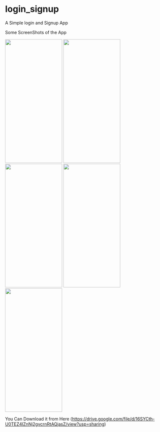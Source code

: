 # login_signup
A Simple login and Signup App

Some ScreenShots of the App

<img src="https://user-images.githubusercontent.com/77527865/174126996-dd1f2a6d-715f-4f27-aba5-b2e6da3eb377.jpg" width="185" height="400"> <img src="https://user-images.githubusercontent.com/77527865/174126932-a4d5d84f-d6e6-457b-97e5-b55222f1d259.jpg" width="185" height="400"> <img src="https://user-images.githubusercontent.com/77527865/174126953-baef6280-d84f-4d7f-81af-400de3b42e4e.jpg" width="185" height="400"> <img src="https://user-images.githubusercontent.com/77527865/174126968-a46c7cab-8c50-461d-ae31-0f2fbb932150.jpg" width="185" height="400"> <img src="https://user-images.githubusercontent.com/77527865/174126992-089096a5-7e52-4416-b825-727d8a8344b3.jpg" width="185" height="400"> 

You Can Download it from Here (https://drive.google.com/file/d/16SYCth-U0TEZ4IZnNj2gvcrnRtAQjasZ/view?usp=sharing)
